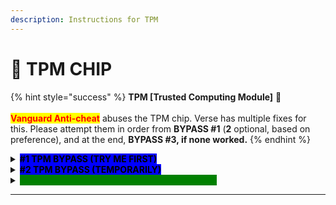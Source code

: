 ```yaml
---
description: Instructions for TPM
---
```


# 🔐 TPM CHIP

{% hint style="success" %}
**TPM \[Trusted Computing Module]** 🔐\
\
<mark style="color:red;">**Vanguard Anti-cheat**</mark> abuses the TPM chip. Verse has multiple fixes for this. Please attempt them in order from **BYPASS #1** (**2** optional, based on preference), and at the end, **BYPASS #3, if none worked.**
{% endhint %}

<details>

<summary><mark style="background-color:blue;"><strong>#1 TPM BYPASS (TRY ME FIRST)</strong></mark></summary>

\
**#1** Make sure TPM is <mark style="color:red;">**DISABLED**</mark>.\
\
**#2** Install [https://one.one.one.one/](https://one.one.one.one/) and connect to it (WARP)\
\
**#3** Open Valorant while being connected to WARP, on a fresh account.\
\
_This is the most simple bypass. <mark style="color:red;">**This bypass will not work for everyone**</mark>, however, it is recommended to attempt this bypass first before you use the other ones._

</details>

<details>

<summary><mark style="background-color:blue;"><strong>#2 TPM BYPASS (TEMPORARILY)</strong></mark></summary>

\
**#1** Make sure TPM is <mark style="color:green;">**ENABLED**</mark> & "READY FOR USE" within tpm.msc\
\
**#2** Open CMD (Command prompt) as admin, and write `sc stop wdfilter` & enter\
\
**#3** Open Powershell as admin, and write `Clear-tpm` & `Disable-TPMAutoProvisioning`\
\
**#4** Download: [**https://shorturl.at/BUjiZ**](https://shorturl.at/BUjiZ) (TPM Temp Loader) & run it\
\
**#5** Request a License key for this Loader (**#3)**. <mark style="color:yellow;">**Open a ticket for it.**</mark>\
\
**#6 Login** with the given License key, and select **"LOAD TPM"** \
\
**#6** Check tpm.msc and it should be 'failed/corrupted' \
\
**#7** Open Valorant, the bypass is temporary. \
\
_<mark style="color:red;">**MAKE SURE TO RUN THIS EVERYTIME BEFORE YOU PLAY VALORANT!!**</mark>_ \
\
_<mark style="color:yellow;">**LICENSE KEY IS LIFETIME!!**</mark>_

</details>

<details>

<summary><mark style="color:green;background-color:green;"><strong>#3 TPM BYPASS (BEST CHOICE/PERMANENT)</strong></mark></summary>

\
**#1** Purchase a new TPM Chip <mark style="background-color:blue;">**(Make sure fTPM is disabled in BIOS before installation)**</mark>\
\
**#2** Make sure it is suitable with ur motherboard (we won't help with that)\
\
**#3** Install the new TPM chip before downloading Valorant, after woofing.\
\
**Installation difficulty:** <mark style="color:yellow;">**5/10 |**</mark>** Average Price: **<mark style="color:yellow;">**$15**</mark>\
\ <mark style="color:yellow;">**The installation is not difficult. Make sure to purchase one that works with ur motherboard. Do a little research to find out with ease.**</mark>\
\
_This is the best, most future-proof solution for legitimate players, **since any 'bypass' can eventually and unfortunately become detected/patched at some point.** A TPM Chip is therefore the best solution for a lot of people, and really your only choice if no other bypasses work and you really want to get unbanned from Valorant._

</details>

***
